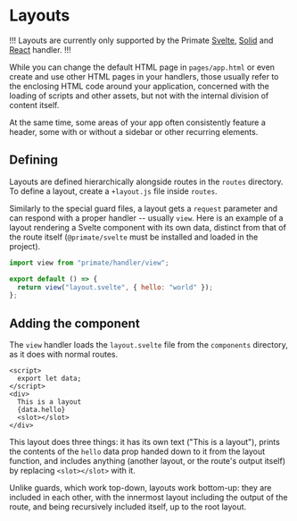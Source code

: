 # Layouts

!!!
Layouts are currently only supported by the Primate [Svelte], [Solid] and [React]
handler.
!!!

While you can change the default HTML page in `pages/app.html` or even create
and use other HTML pages in your handlers, those usually refer to the enclosing
HTML code around your application, concerned with the loading of scripts and
other assets, but not with the internal division of content itself.

At the same time, some areas of your app often consistently feature a header,
some with or without a sidebar or other recurring elements.

## Defining

Layouts are defined hierarchically alongside routes in the `routes`
directory. To define a layout, create a `+layout.js` file inside `routes`.

Similarly to the special guard files, a layout gets a  `request` parameter and
can respond with a proper handler -- usually `view`. Here is an example
of a layout rendering a Svelte component with its own data, distinct from that
of the route itself (`@primate/svelte` must be installed and loaded in the
project).

```js caption=+layout.js
import view from "primate/handler/view";

export default () => {
  return view("layout.svelte", { hello: "world" });
};
```

## Adding the component

The `view` handler loads the `layout.svelte` file from the `components`
directory, as it does with normal routes.

```svelte caption=components/layout.svelte
<script>
  export let data;
</script>
<div>
  This is a layout
  {data.hello}
  <slot></slot>
</div>
```

This layout does three things: it has its own text ("This is a layout"), prints
the contents of the `hello` data prop handed down to it from the layout
function, and includes anything (another layout, or the route's output itself)
by replacing `<slot></slot>` with it.

Unlike guards, which work top-down, layouts work bottom-up: they are included
in each other, with the innermost layout including the output of the route,
and being recursively included itself, up to the root layout.

[Svelte]: /modules/svelte
[Solid]: /modules/solid
[React]: /modules/react
